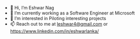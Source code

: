 - 👋 Hi, I’m Eshwar Nag
- 🌱 I’m currently working as a Software Engineer at Microsoft
- 👀 I’m interested in Piloting interesting projects
- 📫 Reach out to me at leshwar4@gmail.com or https://www.linkedin.com/in/eshwarlanka/

<!---
leshwar/leshwar is a ✨ special ✨ repository because its `README.md` (this file) appears on your GitHub profile.
You can click the Preview link to take a look at your changes. - 💞️ I’m looking to collaborate on
--->
